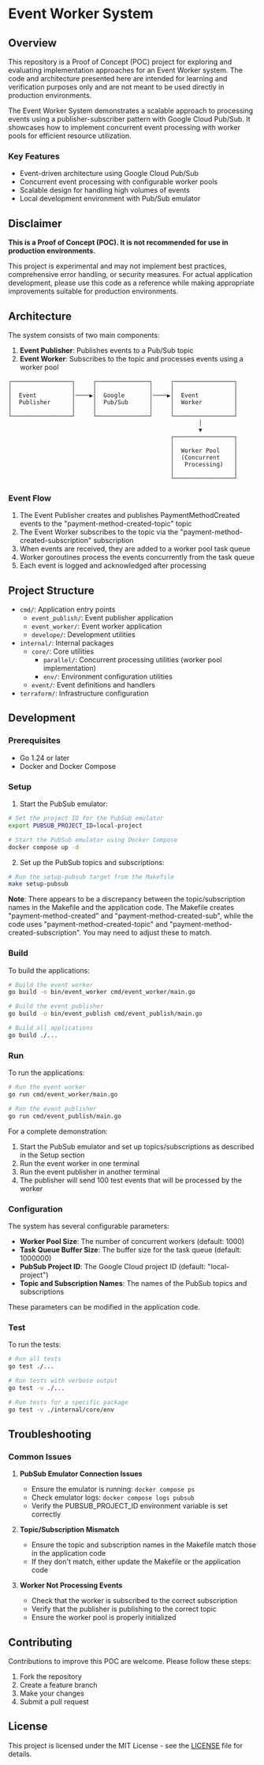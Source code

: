 # Event Worker System

## Overview

This repository is a Proof of Concept (POC) project for exploring and evaluating implementation approaches for an Event Worker system. The code and architecture presented here are intended for learning and verification purposes only and are not meant to be used directly in production environments.

The Event Worker System demonstrates a scalable approach to processing events using a publisher-subscriber pattern with Google Cloud Pub/Sub. It showcases how to implement concurrent event processing with worker pools for efficient resource utilization.

### Key Features

- Event-driven architecture using Google Cloud Pub/Sub
- Concurrent event processing with configurable worker pools
- Scalable design for handling high volumes of events
- Local development environment with Pub/Sub emulator

## Disclaimer

**This is a Proof of Concept (POC). It is not recommended for use in production environments.**

This project is experimental and may not implement best practices, comprehensive error handling, or security measures. For actual application development, please use this code as a reference while making appropriate improvements suitable for production environments.

## Architecture

The system consists of two main components:

1. **Event Publisher**: Publishes events to a Pub/Sub topic
2. **Event Worker**: Subscribes to the topic and processes events using a worker pool

```
┌─────────────────┐     ┌───────────────┐     ┌─────────────────┐
│                 │     │               │     │                 │
│  Event          │────▶│  Google       │────▶│  Event          │
│  Publisher      │     │  Pub/Sub      │     │  Worker         │
│                 │     │               │     │                 │
└─────────────────┘     └───────────────┘     └─────────────────┘
                                                      │
                                                      ▼
                                              ┌─────────────────┐
                                              │                 │
                                              │  Worker Pool    │
                                              │  (Concurrent    │
                                              │   Processing)   │
                                              │                 │
                                              └─────────────────┘
```

### Event Flow

1. The Event Publisher creates and publishes PaymentMethodCreated events to the "payment-method-created-topic" topic
2. The Event Worker subscribes to the topic via the "payment-method-created-subscription" subscription
3. When events are received, they are added to a worker pool task queue
4. Worker goroutines process the events concurrently from the task queue
5. Each event is logged and acknowledged after processing

## Project Structure

- `cmd/`: Application entry points
  - `event_publish/`: Event publisher application
  - `event_worker/`: Event worker application
  - `develope/`: Development utilities
- `internal/`: Internal packages
  - `core/`: Core utilities
    - `parallel/`: Concurrent processing utilities (worker pool implementation)
    - `env/`: Environment configuration utilities
  - `event/`: Event definitions and handlers
- `terraform/`: Infrastructure configuration

## Development

### Prerequisites

- Go 1.24 or later
- Docker and Docker Compose

### Setup

1. Start the PubSub emulator:

```bash
# Set the project ID for the PubSub emulator
export PUBSUB_PROJECT_ID=local-project

# Start the PubSub emulator using Docker Compose
docker compose up -d
```

2. Set up the PubSub topics and subscriptions:

```bash
# Run the setup-pubsub target from the Makefile
make setup-pubsub
```

**Note**: There appears to be a discrepancy between the topic/subscription names in the Makefile and the application code. The Makefile creates "payment-method-created" and "payment-method-created-sub", while the code uses "payment-method-created-topic" and "payment-method-created-subscription". You may need to adjust these to match.

### Build

To build the applications:

```bash
# Build the event worker
go build -o bin/event_worker cmd/event_worker/main.go

# Build the event publisher
go build -o bin/event_publish cmd/event_publish/main.go

# Build all applications
go build ./...
```

### Run

To run the applications:

```bash
# Run the event worker
go run cmd/event_worker/main.go

# Run the event publisher
go run cmd/event_publish/main.go
```

For a complete demonstration:

1. Start the PubSub emulator and set up topics/subscriptions as described in the Setup section
2. Run the event worker in one terminal
3. Run the event publisher in another terminal
4. The publisher will send 100 test events that will be processed by the worker

### Configuration

The system has several configurable parameters:

- **Worker Pool Size**: The number of concurrent workers (default: 1000)
- **Task Queue Buffer Size**: The buffer size for the task queue (default: 1000000)
- **PubSub Project ID**: The Google Cloud project ID (default: "local-project")
- **Topic and Subscription Names**: The names of the PubSub topics and subscriptions

These parameters can be modified in the application code.

### Test

To run the tests:

```bash
# Run all tests
go test ./...

# Run tests with verbose output
go test -v ./...

# Run tests for a specific package
go test -v ./internal/core/env
```

## Troubleshooting

### Common Issues

1. **PubSub Emulator Connection Issues**
   - Ensure the emulator is running: `docker compose ps`
   - Check emulator logs: `docker compose logs pubsub`
   - Verify the PUBSUB_PROJECT_ID environment variable is set correctly

2. **Topic/Subscription Mismatch**
   - Ensure the topic and subscription names in the Makefile match those in the application code
   - If they don't match, either update the Makefile or the application code

3. **Worker Not Processing Events**
   - Check that the worker is subscribed to the correct subscription
   - Verify that the publisher is publishing to the correct topic
   - Ensure the worker pool is properly initialized

## Contributing

Contributions to improve this POC are welcome. Please follow these steps:

1. Fork the repository
2. Create a feature branch
3. Make your changes
4. Submit a pull request

## License

This project is licensed under the MIT License - see the [LICENSE](LICENSE) file for details.
